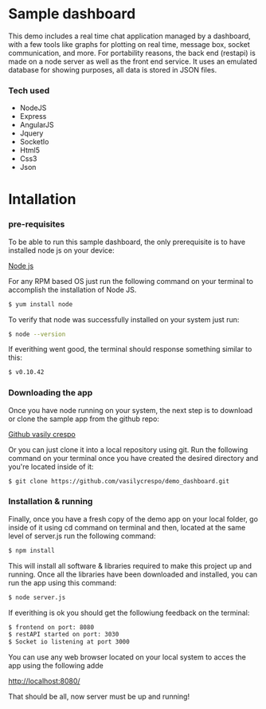 # Sample dashboard
This demo includes a real time chat application managed by a dashboard, with a few tools like graphs for plotting on real time, message box, socket communication, and more. For portability reasons, the back end (restapi) is made on a node server as well as the front end service. It uses an emulated database for showing purposes, all data is stored in JSON files. 

### Tech used
* NodeJS
* Express
* AngularJS 
* Jquery
* SocketIo
* Html5
* Css3
* Json

# Intallation

### pre-requisites

To be able to run this sample dashboard, the only prerequisite is to have installed node js on your device:

[Node js]

For any RPM based OS just run the following command on your terminal to accomplish the installation of Node JS.

```sh
$ yum install node
```

To verify that node was successfully installed on your system just run:

```sh
$ node --version
```

If everithing went good, the terminal should response something similar to this:

```sh
$ v0.10.42
```


### Downloading the app

Once you have node running on your system, the next step is to download or clone the sample app from the github repo:

[Github vasily crespo]

Or you can just clone it into a local repository using git. Run the following command on your terminal once you have created the desired directory and you're located inside of it:

```sh
$ git clone https://github.com/vasilycrespo/demo_dashboard.git
```

### Installation & running

Finally, once you have a fresh copy of the demo app on your local folder, go inside of it using cd command on terminal and then, located at the same level of server.js run the following command:

```sh
$ npm install
```
This will install all software & libraries required to make this project up and running. Once all the libraries have been downloaded and installed,  you can run the app using this command:

```sh
$ node server.js
```

If everithing is ok you should get the followiung feedback on the terminal:

```sh
$ frontend on port: 8080
$ restAPI started on port: 3030
$ Socket io listening at port 3000
```

You can use any web browser located on your local system to acces the app using the following adde

[http://localhost:8080/]

That should be all, now server must be up and running!


[Node js]: <https://nodejs.org/>
[Github vasily crespo]: <https://github.com/vasilycrespo/demo_dashboard>
[http://localhost:8080/]: <http://localhost:8080/>
